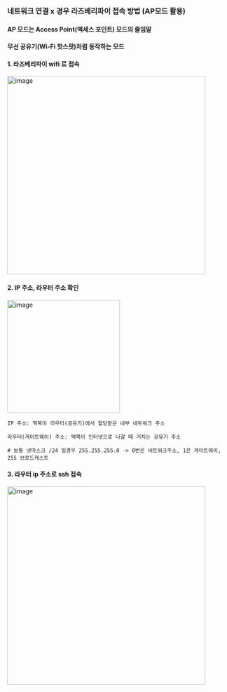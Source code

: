 ### 네트워크 연결 x 경우 라즈베리파이 접속 방법 (AP모드 활용)


#### AP 모드는 Access Point(액세스 포인트) 모드의 줄임말

#### 무선 공유기(Wi-Fi 핫스팟)처럼 동작하는 모드


#### 1. 라즈베리파이 wifi 로 접속

<img width="452" alt="image" src="https://github.com/user-attachments/assets/8e75fa1b-87da-4747-98ab-9a01f3d9c2bd" />


#### 2. IP 주소, 라우터 주소 확인

<img width="257" alt="image" src="https://github.com/user-attachments/assets/c4a5f3bd-7e99-40b2-bbea-8d07e778f1ad" />

```
IP 주소: 맥북이 라우터(공유기)에서 할당받은 내부 네트워크 주소

라우터(게이트웨이) 주소: 맥북이 인터넷으로 나갈 때 거치는 공유기 주소

# 보통 넷마스크 /24 일경우 255.255.255.0 -> 0번은 네트워크주소, 1은 게이트웨이, 255 브로드캐스트
```

#### 3. 라우터 ip 주소로 ssh 접속

<img width="452" alt="image" src="https://github.com/user-attachments/assets/4e932681-9c95-4ca5-9ae1-afbe8fb6d646" />
